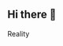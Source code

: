 ## Hi there 👋

<!--
**Sp3cter420/Sp3cter420** is a ✨ _special_ ✨ repository because its `README.md` (this file) appears on your GitHub profile.

Here are some ideas to get you started:

- 🔭 I’m currently working on ... Sp3cter420 crypto 'BUDS' Blaze420.beststore.discounts a future brand requiring the BUDS to grow
- 🌱 I’m currently learning ... Everything 
- 👯 I’m looking to collaborate on ... Everything 
- 🤔 I’m looking for help with ... Everything 
- 💬 Ask me about ... Anything 
- 📫 How to reach me: ... Email: Sp3cter420@gmail
- 😄 Pronouns: ...
- ⚡ Fun fact: ...
--> Reality
